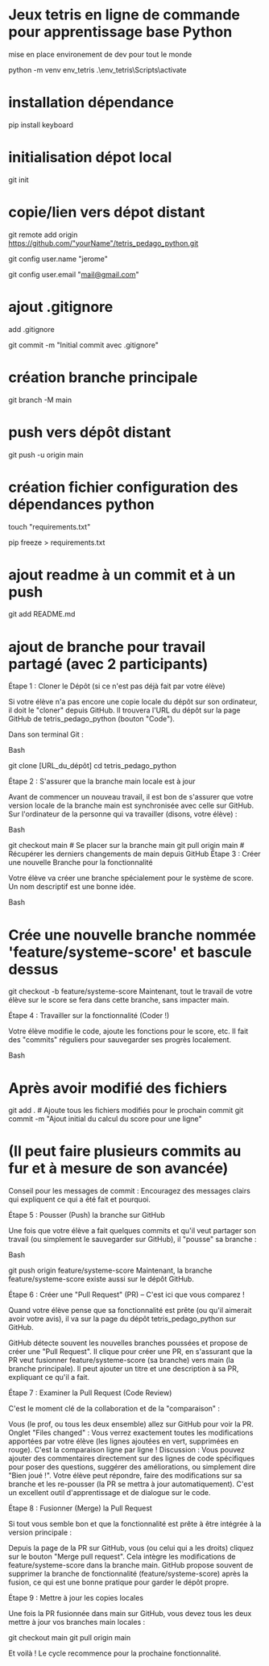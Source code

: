 # Jeux tetris en ligne de commande pour apprentissage base Python
mise en place environement de dev pour tout le monde

python -m venv env_tetris
.\env_tetris\Scripts\activate

# installation dépendance

pip install keyboard

# initialisation dépot local

git init

# copie/lien vers dépot distant

git remote add origin https://github.com/"yourName"/tetris_pedago_python.git

git config user.name "jerome"

git config user.email "mail@gmail.com"

# ajout .gitignore

add .gitignore

git commit -m "Initial commit avec .gitignore"

# création branche principale

git branch -M main

# push vers dépôt distant

git push -u origin main

# création fichier configuration des dépendances python

touch "requirements.txt"

pip freeze > requirements.txt

# ajout readme à un commit et à un push

git add README.md

# ajout de branche pour travail partagé (avec 2 participants)

Étape 1 : Cloner le Dépôt (si ce n'est pas déjà fait par votre élève)

Si votre élève n'a pas encore une copie locale du dépôt sur son ordinateur, il doit le "cloner" depuis GitHub. Il trouvera l'URL du dépôt sur la page GitHub de tetris_pedago_python (bouton "Code").

Dans son terminal Git :

Bash

git clone [URL_du_dépôt]
cd tetris_pedago_python

Étape 2 : S'assurer que la branche main locale est à jour

Avant de commencer un nouveau travail, il est bon de s'assurer que votre version locale de la branche main est synchronisée avec celle sur GitHub.
Sur l'ordinateur de la personne qui va travailler (disons, votre élève) :

Bash

git checkout main      # Se placer sur la branche main
git pull origin main   # Récupérer les derniers changements de main depuis GitHub
Étape 3 : Créer une nouvelle Branche pour la fonctionnalité

Votre élève va créer une branche spécialement pour le système de score. Un nom descriptif est une bonne idée.

Bash

# Crée une nouvelle branche nommée 'feature/systeme-score' et bascule dessus
git checkout -b feature/systeme-score
Maintenant, tout le travail de votre élève sur le score se fera dans cette branche, sans impacter main.

Étape 4 : Travailler sur la fonctionnalité (Coder !)

Votre élève modifie le code, ajoute les fonctions pour le score, etc. Il fait des "commits" réguliers pour sauvegarder ses progrès localement.

Bash

# Après avoir modifié des fichiers
git add .  # Ajoute tous les fichiers modifiés pour le prochain commit
git commit -m "Ajout initial du calcul du score pour une ligne"
# (Il peut faire plusieurs commits au fur et à mesure de son avancée)
Conseil pour les messages de commit : Encouragez des messages clairs qui expliquent ce qui a été fait et pourquoi.

Étape 5 : Pousser (Push) la branche sur GitHub

Une fois que votre élève a fait quelques commits et qu'il veut partager son travail (ou simplement le sauvegarder sur GitHub), il "pousse" sa branche :

Bash

git push origin feature/systeme-score
Maintenant, la branche feature/systeme-score existe aussi sur le dépôt GitHub.

Étape 6 : Créer une "Pull Request" (PR) – C'est ici que vous comparez !

Quand votre élève pense que sa fonctionnalité est prête (ou qu'il aimerait avoir votre avis), il va sur la page du dépôt tetris_pedago_python sur GitHub.

GitHub détecte souvent les nouvelles branches poussées et propose de créer une "Pull Request".
Il clique pour créer une PR, en s'assurant que la PR veut fusionner feature/systeme-score (sa branche) vers main (la branche principale).
Il peut ajouter un titre et une description à sa PR, expliquant ce qu'il a fait.

Étape 7 : Examiner la Pull Request (Code Review)

C'est le moment clé de la collaboration et de la "comparaison" :

Vous (le prof, ou tous les deux ensemble) allez sur GitHub pour voir la PR.
Onglet "Files changed" : Vous verrez exactement toutes les modifications apportées par votre élève (les lignes ajoutées en vert, supprimées en rouge). C'est la comparaison ligne par ligne !
Discussion : Vous pouvez ajouter des commentaires directement sur des lignes de code spécifiques pour poser des questions, suggérer des améliorations, ou simplement dire "Bien joué !". Votre élève peut répondre, faire des modifications sur sa branche et les re-pousser (la PR se mettra à jour automatiquement).
C'est un excellent outil d'apprentissage et de dialogue sur le code.

Étape 8 : Fusionner (Merge) la Pull Request

Si tout vous semble bon et que la fonctionnalité est prête à être intégrée à la version principale :

Depuis la page de la PR sur GitHub, vous (ou celui qui a les droits) cliquez sur le bouton "Merge pull request".
Cela intègre les modifications de feature/systeme-score dans la branche main.
GitHub propose souvent de supprimer la branche de fonctionnalité (feature/systeme-score) après la fusion, ce qui est une bonne pratique pour garder le dépôt propre.

Étape 9 : Mettre à jour les copies locales

Une fois la PR fusionnée dans main sur GitHub, vous devez tous les deux mettre à jour vos branches main locales :

git checkout main
git pull origin main

Et voilà ! Le cycle recommence pour la prochaine fonctionnalité.




